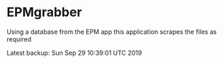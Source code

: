 # EPMgrabber
Using a database from the EPM app this application scrapes the files as required


Latest backup: Sun Sep 29 10:39:01 UTC 2019
